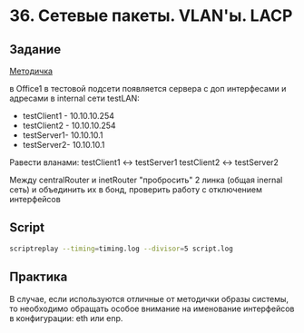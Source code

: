 # 36. Сетевые пакеты. VLAN'ы. LACP

## Задание

[Методичка](https://docs.google.com/document/d/1BO5cUT0u4ABzEOjogeHyCaNiYh76Bh73/edit)

в Office1 в тестовой подсети появляется сервера с доп интерфесами и адресами
в internal сети testLAN: 
- testClient1 - 10.10.10.254
- testClient2 - 10.10.10.254
- testServer1- 10.10.10.1 
- testServer2- 10.10.10.1

Равести вланами:
testClient1 <-> testServer1
testClient2 <-> testServer2

Между centralRouter и inetRouter "пробросить" 2 линка (общая inernal сеть) и объединить их в бонд, проверить работу c отключением интерфейсов

## Script

```bash
scriptreplay --timing=timing.log --divisor=5 script.log
```

## Практика

В случае, если используются отличные от методички образы системы, то необходимо
обращать особое внимание на именование интерфейсов в конфигурации: eth или enp.
